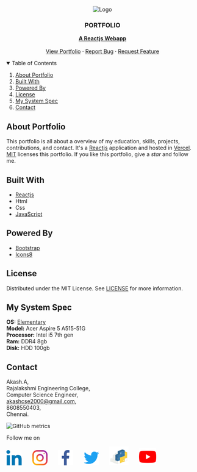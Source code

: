 <!-- PROJECT LOGO -->
<p align="center">
  <img src="https://github.com/Akash-Peace/REACTJS-PORTFOLIO/blob/main/public/favicon.ico" alt="Logo" width="150" height="150">
  <h3 align="center">PORTFOLIO</h3>
  <p align="center">
    <a href="https://reactjs.org/"><strong>A Reactjs Webapp</strong></a>
    <br />
    <br />
    <a href="https://helloakash.vercel.app/">View Portfolio</a>
    ·
    <a href="https://github.com/Akash-Peace/REACTJS-PORTFOLIO/issues">Report Bug</a>
    ·
    <a href="https://github.com/Akash-Peace/REACTJS-PORTFOLIO/issues">Request Feature</a>
  </p>
</p>



<!-- TABLE OF CONTENTS -->
<details open="open">
  <summary>Table of Contents</summary>
  <ol>
    <li><a href="#about-portfolio">About Portfolio</a></li>
    <li><a href="#built-with">Built With</a></li>
    <li><a href="#powered-by">Powered By</a></li>
    <li><a href="#license">License</a></li>
    <li><a href="#my-system-spec">My System Spec</a></li>
    <li><a href="#contact">Contact</a></li>
  </ol>
</details>



<!-- ABOUT THE PROJECT -->
## About Portfolio

This portfolio is all about a overview of my education, skills, projects, contributions, and contact. It's a [Reactjs](https://reactjs.org/) application and hosted in [Vercel](https://vercel.com/). [MIT](https://github.com/Akash-Peace/REACTJS-PORTFOLIO/blob/main/LICENSE) licenses this portfolio. If you like this portfolio, give a _star_ and follow me.

## Built With

* [Reactjs](https://reactjs.org/)
* Html
* Css
* [JavaScript](https://www.javascript.com/)


## Powered By

* [Bootstrap](https://getbootstrap.com/)
* [Icons8](https://icons8.com/)



<!-- LICENSE -->
## License

Distributed under the MIT License. See [LICENSE](https://github.com/Akash-Peace/REACTJS-PORTFOLIO/blob/main/LICENSE) for more information.


## My System Spec

**OS:** [Elementary](https://elementary.io/)\
**Model:** Acer Aspire 5 A515-51G\
**Processor:** Intel i5 7th gen\
**Ram:** DDR4 8gb\
**Disk:** HDD 100gb


<!-- CONTACT -->
## Contact

Akash.A,\
Rajalakshmi Engineering College,\
Computer Science Engineer,\
akashcse2000@gmail.com,\
8608550403,\
Chennai.


![GitHub metrics](https://metrics.lecoq.io/Akash-Peace)  

Follow me on

[<img src='https://github.com/Akash-Peace/INDUSTRIAL-WEBSITE/blob/main/images/linkedin.png' alt='linkedin' height='40'>](https://www.linkedin.com/in/akash-2000-cse) &nbsp; &nbsp; &nbsp; [<img src='https://github.com/Akash-Peace/INDUSTRIAL-WEBSITE/blob/main/images/instagram.png' alt='instagram' height='40'>](https://www.instagram.com/nocturnal_lad) &nbsp; &nbsp; &nbsp; [<img src='https://github.com/Akash-Peace/INDUSTRIAL-WEBSITE/blob/main/images/facebook.png' alt='facebook' height='40'>](https://www.facebook.com/profile.php?id=100061841000593) &nbsp; &nbsp; &nbsp; [<img src='https://github.com/Akash-Peace/INDUSTRIAL-WEBSITE/blob/main/images/twitter.png' alt='twitter' height='40'>](https://twitter.com/AkashA53184506) &nbsp; &nbsp; &nbsp; [<img src='https://github.com/Akash-Peace/INDUSTRIAL-WEBSITE/blob/main/images/pypi.png' alt='pypi' height='50'>](https://pypi.org/user/Akash-Peace/) &nbsp; &nbsp; &nbsp; [<img src='https://github.com/Akash-Peace/INDUSTRIAL-WEBSITE/blob/main/images/youtube.png' alt='youtube' height='45'>](https://www.youtube.com/channel/UCmugCO6k7hgSZqaI1jzbelw/featured)
